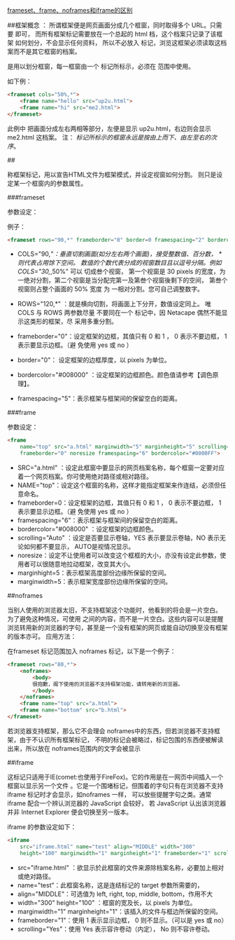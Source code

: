 [frameset、frame、noframes和iframe的区别](http://blog.csdn.net/ccecwg/article/details/42425315)


##框架概念 ：
所谓框架便是网页画面分成几个框窗，同时取得多个 URL。只需要 <frameset> <frame> 即可，
而所有框架标记需要放在一个总起的 html 档，这个档案只记录了该框架 如何划分，不会显示任何资料，
所以不必放入 <body> 标记，浏览这框架必须读取这档案而不是其它框窗的档案。
<frameset>是用以划分框窗，每一框窗由一个 <frame> 标记所标示，<frame>必须在 <frameset> 范围中使用。

如下例：

```html
<frameset cols="50%,*">
    <frame name="hello" src="up2u.html">
    <frame name="hi" src="me2.html">
</frameset>
```

此例中 <frameset> 把画面分成左右两相等部分，左便是显示 up2u.html，右边则会显示 me2.html 这档案。
注：*<frame> 标记所标示的框窗永远是按由上而下、由左至右的次序*。

##<frameset> <frame> 

<frameset> 称框架标记，用以宣告HTML文件为框架模式，并设定视窗如何分割。
<frame> 则只是设定某一个框窗内的参数属性。

###frameset

<frameset> 参数设定：

例子：

```html
<frameset rows="90,*" frameborder="0" border=0 framespacing="2" bordercolor="#008000">
```
* COLS="90,*"：垂直切割画面(如分左右两个画面)，接受整数值、百分数， * 则代表占用馀下空间。
数值的个数代表分成的视窗数目且以逗号分隔。例如COLS="30,*,50%" 可以 切成叁个视窗，
第一个视窗是 30 pixels 的宽度，为一绝对分割，第二个视窗是当分配完第一及第叁个视窗後剩下的空间，
第叁个视窗则占整个画面的 50% 宽度 为 一相对分割。您可自己调整数字。

* ROWS="120,*" ：就是横向切割，将画面上下分开，数值设定同上。
唯 COLS 与 ROWS 两参数尽量 不要同在一个 <frameset> 标记中，因 Netacape 偶然不能显示这类形的框架，尽 采用多重分割。

* frameborder="0"：设定框架的边框，其值只有 0 和 1 ， 0 表示不要边框， 1 表示要显示边框。（避 免使用 yes 或 no ）
* border="0"： 设定框架的边框厚度，以 pixels 为单位。
* bordercolor="#008000" ：设定框架的边框颜色。颜色值请参考【调色原理】。
* framespacing="5"：表示框架与框架间的保留空白的距离。

###frame
<frame> 参数设定：

```html
<frame
    name="top" src="a.html" marginwidth="5" marginheight="5" scrolling="Auto" 
    frameborder="0" noresize framespacing="6" bordercolor="#0000FF">
```

* SRC="a.html" ：设定此框窗中要显示的网页档案名称，每个框窗一定要对应着一个网页档案。你可使用绝对路径或相对路径。
* NAME="top"：设定这个框窗的名称，这样才能指定框架来作连结，必须但任意命名。
* frameborder=0：设定框架的边框，其值只有 0 和 1 ， 0 表示不要边框， 1 表示要显示边框。（避 免使用 yes 或 no ）
* framespacing="6"：表示框架与框架间的保留空白的距离。
* bordercolor="#008000" ：设定框架的边框颜色。
* scrolling="Auto" ：设定是否要显示卷轴，YES 表示要显示卷轴，NO 表示无论如何都不要显示， AUTO是视情况显示。
* noresize：设定不让使用者可以改变这个框框的大小，亦没有设定此参数，使用者可以很随意地拉动框架，改变其大小。
* marginhight=5：表示框架高度部份边缘所保留的空间。
* marginwidth=5：表示框架宽度部份边缘所保留的空间。


##noframes

当别人使用的浏览器太旧，不支持框架这个功能时，他看到的将会是一片空白。
为了避免这种情况，可使用 <noframes> 这个标记，当使用者的浏览器看不到框架时，他就会看到 <noframes> 与 </noframes> 之间的内容，而不是一片空白。这些内容可以是提醒浏览转用新的浏览器的字句，甚至是一个没有框架的网页或能自动切换至没有框架的版本亦可。
应用方法：

在frameset 标记范围加入 noframes 标记，以下是一个例子：

```html
<frameset rows="80,*">
    <noframes>
        <body>
        很抱歉，阁下使用的浏览器不支持框架功能，请转用新的浏览器。
        </body>
    </noframes>
    <frame name="top" src="a.html">
    <frame name="bottom" src="b.html">
</frameset>
```

若浏览器支持框架，那么它不会理会 noframes中的东西，但若浏览器不支持框架，由于不认识所有框架标记，
不明的标记会被略过，标记包围的东西便被解读出来，所以放在 noframes范围内的文字会被显示

##iframe

这标记只适用于IE(comet:也使用于FireFox)。它的作用是在一网页中间插入一个框窗以显示另一个文件
。它是一个围堵标记，但围着的字句只有在浏览器不支持 iframe 标记时才会显示，如noframes 一样，
可以放些提醒字句之类。通常 iframe 配合一个辨认浏览器的 JavaScript 会较好，
若 JavaScript 认出该浏览器并非 Internet Explorer 便会切换至另一版本。

iframe 的参数设定如下：

```html
<iframe 
    src="iframe.html" name="test" align="MIDDLE" width="300" 
    height="100" marginwidth="1" marginheight="1" frameborder="1" scrolling="Yes">
```

* src="iframe.html" ：欲显示於此框窗的文件来源除档案名称，必要加上相对或绝对路径。
* name="test"：此框窗名称，这是连结标记的 target 参数所需要的，
* align="MIDDLE"：可选值为 left, right, top, middle, bottom，作用不大
* width="300" height="100" ：框窗的宽及长，以 pixels 为单位。
* marginwidth="1" marginheight="1"：该插入的文件与框边所保留的空间。
* frameborder="1"：使用 1 表示显示边框， 0 则不显示。（可以是 yes 或 no）
* scrolling="Yes"：使用 Yes 表示容许卷动（内定）， No 则不容许卷动。
